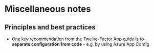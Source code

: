 # Miscellaneous notes


## Principles and best practices

- One key recommendation from the Twelve-Factor App [guide](https://12factor.net/) is to **separate configuration from code** - e.g. by using Azure App Config
